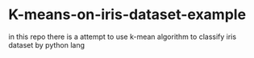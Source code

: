 # K-means-on-iris-dataset-example
in this repo there is a attempt to use k-mean algorithm to classify iris dataset by python lang
